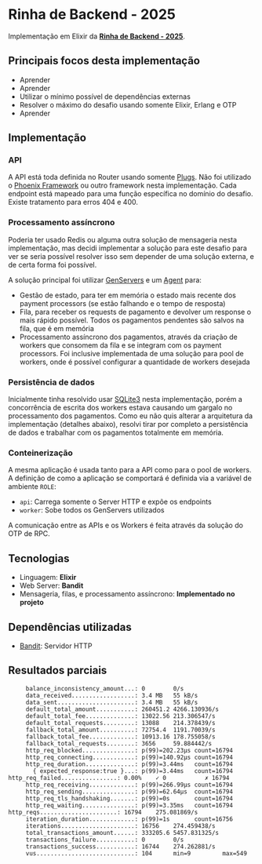 # Rinha de Backend - 2025
Implementação em Elixir da [**Rinha de Backend - 2025**](https://github.com/zanfranceschi/rinha-de-backend-2025).

## Principais focos desta implementação
- Aprender
- Aprender
- Utilizar o mínimo possível de dependências externas
- Resolver o máximo do desafio usando somente Elixir, Erlang e OTP
- Aprender

## Implementação
### API
A API está toda definida no Router usando somente [Plugs](https://hexdocs.pm/plug/readme.html). Não foi utilizado o [Phoenix Framework](https://phoenixframework.org/) ou outro framework nesta implementação.
Cada endpoint está mapeado para uma função específica no domínio do desafio. Existe tratamento para erros 404 e 400.

### Processamento assíncrono
Poderia ter usado Redis ou alguma outra solução de mensageria nesta implementação, mas decidi implementar a solução para este desafio para ver se seria possível resolver isso sem depender de uma solução externa, e de certa forma foi possível.

A solução principal foi utilizar [GenServers](https://hexdocs.pm/elixir/1.18.2/GenServer.html) e um [Agent](https://hexdocs.pm/elixir/1.18.2/Agent.html) para:
- Gestão de estado, para ter em memória o estado mais recente dos payment processors (se estão falhando e o tempo de resposta)
- Fila, para receber os requests de pagamento e devolver um response o mais rápido possível. Todos os pagamentos pendentes são salvos na fila, que é em memória
- Processamento assíncrono dos pagamentos, através da criação de workers que consomem da fila e se integram com os payment processors. Foi inclusive implementada de uma solução para pool de workers, onde é possível configurar a quantidade de workers desejada

### Persistência de dados
Inicialmente tinha resolvido usar [SQLite3](https://www.sqlite.org/) nesta implementação, porém a concorrência de escrita dos workers estava causando um gargalo no processamento dos pagamentos. Como eu não quis alterar a arquitetura da implementação (detalhes abaixo), resolvi tirar por completo a persistência de dados e trabalhar com os pagamentos totalmente em memória.

### Conteinerização
A mesma aplicação é usada tanto para a API como para o pool de workers. A definição de como a aplicação se comportará é definida via a variável de ambiente `ROLE`:
- `api`: Carrega somente o Server HTTP e expõe os endpoints
- `worker`: Sobe todos os GenServers utilizados

A comunicação entre as APIs e os Workers é feita através da solução do OTP de RPC.

## Tecnologias
- Linguagem: **Elixir**
- Web Server: **Bandit**
- Mensageria, filas, e processamento assíncrono: **Implementado no projeto**

## Dependências utilizadas
- [Bandit](https://hex.pm/packages/bandit): Servidor HTTP

## Resultados parciais
```plain
     balance_inconsistency_amount...: 0        0/s
     data_received..................: 3.4 MB   55 kB/s
     data_sent......................: 3.4 MB   55 kB/s
     default_total_amount...........: 260451.2 4266.130936/s
     default_total_fee..............: 13022.56 213.306547/s   
     default_total_requests.........: 13088    214.378439/s                   
     fallback_total_amount..........: 72754.4  1191.70039/s
     fallback_total_fee.............: 10913.16 178.755058/s
     fallback_total_requests........: 3656     59.884442/s
     http_req_blocked...............: p(99)=202.23µs count=16794
     http_req_connecting............: p(99)=140.92µs count=16794
     http_req_duration..............: p(99)=3.44ms   count=16794
       { expected_response:true }...: p(99)=3.44ms   count=16794                                                                                                                   http_req_failed................: 0.00%    ✓ 0           ✗ 16794
     http_req_receiving.............: p(99)=266.99µs count=16794
     http_req_sending...............: p(99)=62.64µs  count=16794
     http_req_tls_handshaking.......: p(99)=0s       count=16794
     http_req_waiting...............: p(99)=3.35ms   count=16794                                                                                                                   http_reqs......................: 16794    275.081869/s
     iteration_duration.............: p(99)=1s       count=16756
     iterations.....................: 16756    274.459438/s
     total_transactions_amount......: 333205.6 5457.831325/s
     transactions_failure...........: 0        0/s
     transactions_success...........: 16744    274.262881/s                                                                                                                                                       
     vus............................: 104      min=9         max=549
```
